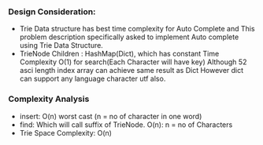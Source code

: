 ### Design Consideration:

- Trie Data structure has best time complexity for Auto Complete and This problem description specifically asked to implement Auto complete using Trie Data Structure.
- TrieNode Children : HashMap(Dict), which has constant Time Complexity O(1) for search(Each Character will have key) Although 52 asci length index array can achieve same result as Dict However dict can support any language character utf also.

### Complexity Analysis

-  insert: O(n) worst cast (n = no of character in one word)
- find: Which will call suffix of TrieNode. O(n): n = no of Characters
- Trie Space Complexity: O(n) 
